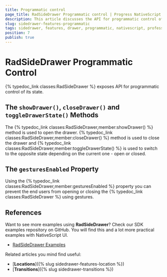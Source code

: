 ```yaml
---
title: Programmatic control
page_title: RadSideDrawer Programmatic control | Progress NativeScript UI Documentation
description: This article discusses the API for programmatic control of RadSideDrawer.
slug: sidedrawer-features-programmatic
tags: sidedrawer, features, drawer, programmatic, nativescript, professional, ui
position: 7
publish: true
---
```


# RadSideDrawer Programmatic Control
{% typedoc_link classes:RadSideDrawer %} exposes API for programmatic control of its state.

## The `showDrawer()`, `closeDrawer()` and `toggleDrawerState()` Methods
The {% typedoc_link classes:RadSideDrawer,member:showDrawer() %} method is used to open the drawer. {% typedoc_link classes:RadSideDrawer,member:closeDrawer() %} method is used to close the drawer and {% typedoc_link classes:RadSideDrawer,member:toggleDrawerState() %} is used to switch to the opposite state depending on the current one - open or closed.

## The `gesturesEnabled` Property
Using the {% typedoc_link classes:RadSideDrawer,member:gesturesEnabled %} property you can prevent the end users from opening or closing the {% typedoc_link classes:RadSideDrawer %} using gestures.

## References
Want to see more examples using **RadSideDrawer**?
Check our SDK examples repository on GitHub. You will find this and a lot more practical examples with NativeScript UI.

* [RadSideDrawer Examples](https://github.com/NativeScript/nativescript-ui-samples/tree/master/sidedrawer/app/examples)

Related articles you mind find useful:

* [**Locations**]({% slug sidedrawer-features-location %})
* [**Transitions**]({% slug sidedrawer-transitions %})